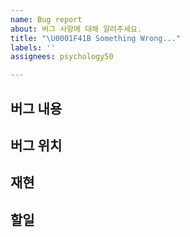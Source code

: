 ```yaml
---
name: Bug report
about: 버그 사항에 대해 알려주세요.
title: "\U0001F41B Something Wrong..."
labels: ''
assignees: psychology50

---
```


## 버그 내용

## 버그 위치

## 재현

## 할일
